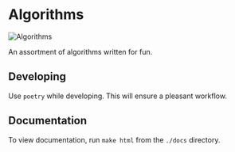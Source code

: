 # Algorithms

![Algorithms](https://github.com/kevinboyette/algorithms/workflows/algorithms/badge.svg)


An assortment of algorithms written for fun.

## Developing

Use `poetry` while developing.  This will ensure a pleasant workflow.

## Documentation

To view documentation, run `make html` from the `./docs` directory.
